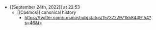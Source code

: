 - [[September 24th, 2022]] at 22:53
    - [[Cosmos]] canonical history
        - https://twitter.com/cosmoshub/status/1573727971558449154?s=46&t=
